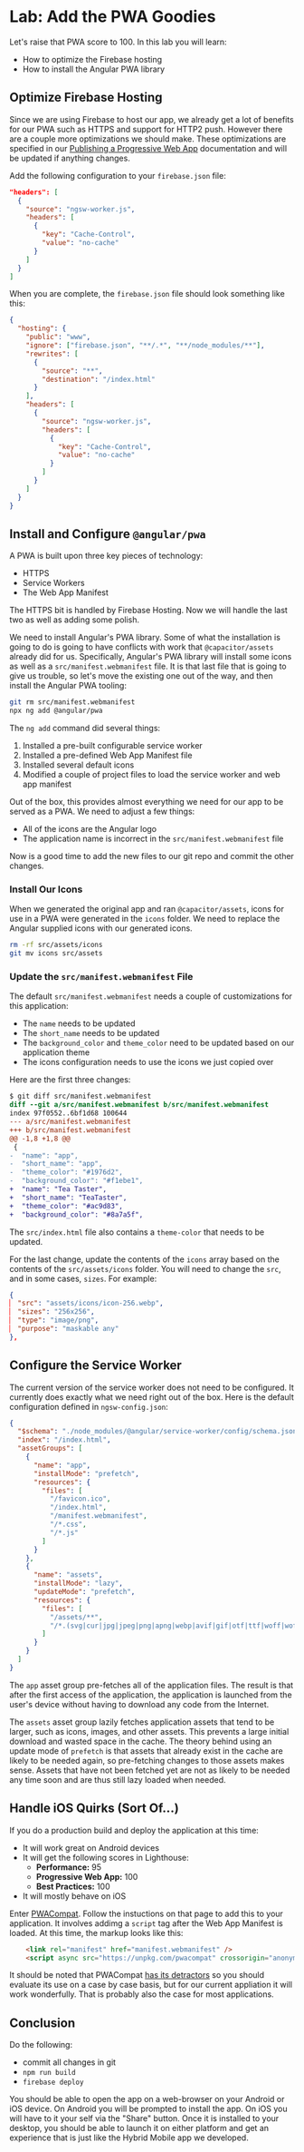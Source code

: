 # Lab: Add the PWA Goodies

Let's raise that PWA score to 100. In this lab you will learn:

- How to optimize the Firebase hosting
- How to install the Angular PWA library

## Optimize Firebase Hosting

Since we are using Firebase to host our app, we already get a lot of benefits for our PWA such as HTTPS and support for HTTP2 push. However there are a couple more optimizations we should make. These optimizations are specified in our <a href="https://ionicframework.com/docs/publishing/progressive-web-app/" target="_blank">Publishing a Progressive Web App</a> documentation and will be updated if anything changes.

Add the following configuration to your `firebase.json` file:

```json
"headers": [
  {
    "source": "ngsw-worker.js",
    "headers": [
      {
        "key": "Cache-Control",
        "value": "no-cache"
      }
    ]
  }
]
```

When you are complete, the `firebase.json` file should look something like this:

```json
{
  "hosting": {
    "public": "www",
    "ignore": ["firebase.json", "**/.*", "**/node_modules/**"],
    "rewrites": [
      {
        "source": "**",
        "destination": "/index.html"
      }
    ],
    "headers": [
      {
        "source": "ngsw-worker.js",
        "headers": [
          {
            "key": "Cache-Control",
            "value": "no-cache"
          }
        ]
      }
    ]
  }
}
```

## Install and Configure `@angular/pwa`

A PWA is built upon three key pieces of technology:

- HTTPS
- Service Workers
- The Web App Manifest

The HTTPS bit is handled by Firebase Hosting. Now we will handle the last two as well as adding some polish.

We need to install Angular's PWA library. Some of what the installation is going to do is going to have conflicts with work that `@capacitor/assets` already did for us. Specifically, Angular's PWA library will install some icons as well as a `src/manifest.webmanifest` file. It is that last file that is going to give us trouble, so let's move the existing one out of the way, and then install the Angular PWA tooling:

```bash
git rm src/manifest.webmanifest
npx ng add @angular/pwa
```

The `ng add` command did several things:

1. Installed a pre-built configurable service worker
1. Installed a pre-defined Web App Manifest file
1. Installed several default icons
1. Modified a couple of project files to load the service worker and web app manifest

Out of the box, this provides almost everything we need for our app to be served as a PWA. We need to adjust a few things:

- All of the icons are the Angular logo
- The application name is incorrect in the `src/manifest.webmanifest` file

Now is a good time to add the new files to our git repo and commit the other changes.

### Install Our Icons

When we generated the original app and ran `@capacitor/assets`, icons for use in a PWA were generated in the `icons` folder. We need to replace the Angular supplied icons with our generated icons.

```bash
rm -rf src/assets/icons
git mv icons src/assets
```

### Update the `src/manifest.webmanifest` File

The default `src/manifest.webmanifest` needs a couple of customizations for this application:

- The `name` needs to be updated
- The `short_name` needs to be updated
- The `background_color` and `theme_color` need to be updated based on our application theme
- The icons configuration needs to use the icons we just copied over

Here are the first three changes:

```diff
$ git diff src/manifest.webmanifest
diff --git a/src/manifest.webmanifest b/src/manifest.webmanifest
index 97f0552..6bf1d68 100644
--- a/src/manifest.webmanifest
+++ b/src/manifest.webmanifest
@@ -1,8 +1,8 @@
 {
-  "name": "app",
-  "short_name": "app",
-  "theme_color": "#1976d2",
-  "background_color": "#f1ebe1",
+  "name": "Tea Taster",
+  "short_name": "TeaTaster",
+  "theme_color": "#ac9d83",
+  "background_color": "#8a7a5f",
```

The `src/index.html` file also contains a `theme-color` that needs to be updated.

For the last change, update the contents of the `icons` array based on the contents of the `src/assets/icons` folder. You will need to change the `src`, and in some cases, `sizes`. For example:

```json
{
▏ "src": "assets/icons/icon-256.webp",
▏ "sizes": "256x256",
▏ "type": "image/png",
▏ "purpose": "maskable any"
},
```

## Configure the Service Worker

The current version of the service worker does not need to be configured. It currently does exactly what we need right out of the box. Here is the default configuration defined in `ngsw-config.json`:

```JSON
{
  "$schema": "./node_modules/@angular/service-worker/config/schema.json",
  "index": "/index.html",
  "assetGroups": [
    {
      "name": "app",
      "installMode": "prefetch",
      "resources": {
        "files": [
          "/favicon.ico",
          "/index.html",
          "/manifest.webmanifest",
          "/*.css",
          "/*.js"
        ]
      }
    },
    {
      "name": "assets",
      "installMode": "lazy",
      "updateMode": "prefetch",
      "resources": {
        "files": [
          "/assets/**",
          "/*.(svg|cur|jpg|jpeg|png|apng|webp|avif|gif|otf|ttf|woff|woff2)"
        ]
      }
    }
  ]
}
```

The `app` asset group pre-fetches all of the application files. The result is that after the first access of the application, the application is launched from the user's device without having to download any code from the Internet.

The `assets` asset group lazily fetches application assets that tend to be larger, such as icons, images, and other assets. This prevents a large initial download and wasted space in the cache. The theory behind using an update mode of `prefetch` is that assets that already exist in the cache are likely to be needed again, so pre-fetching changes to those assets makes sense. Assets that have not been fetched yet are not as likely to be needed any time soon and are thus still lazy loaded when needed.

## Handle iOS Quirks (Sort Of...)

If you do a production build and deploy the application at this time:

- It will work great on Android devices
- It will get the following scores in Lighthouse:
  - **Performance:** 95
  - **Progressive Web App:** 100
  - **Best Practices:** 100
- It will mostly behave on iOS

Enter <a href="https://developers.google.com/web/updates/2018/07/pwacompat" target="_blank">PWACompat</a>. Follow the instuctions on that page to add this to your application. It involves addimg a `script` tag after the Web App Manifest is loaded. At this time, the markup looks like this:

```HTML
    <link rel="manifest" href="manifest.webmanifest" />
    <script async src="https://unpkg.com/pwacompat" crossorigin="anonymous"></script>
```

It should be noted that PWACompat <a href="https://medium.com/@firt/you-shouldnt-use-chrome-s-pwacompat-library-in-your-progressive-web-apps-6b3496faab62" target="_blank">has its detractors</a> so you should evaluate its use on a case by case basis, but for our current appliation it will work wonderfully. That is probably also the case for most applications.

## Conclusion

Do the following:

- commit all changes in git
- `npm run build`
- `firebase deploy`

You should be able to open the app on a web-browser on your Android or iOS device. On Android you will be prompted to install the app. On iOS you will have to it your self via the "Share" button. Once it is installed to your desktop, you should be able to launch it on either platform and get an experience that is just like the Hybrid Mobile app we developed.
